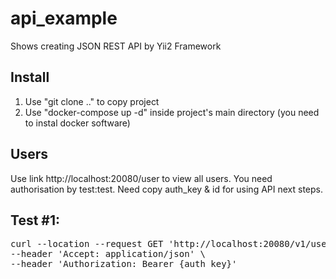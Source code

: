 # api_example
Shows creating JSON REST API by Yii2 Framework

Install
---
1. Use "git clone .." to copy project
2. Use "docker-compose up -d" inside project's main directory (you need to instal docker software)

Users
---
Use link http://localhost:20080/user to view all users. You need authorisation by test:test.
Need copy auth_key & id for using API next steps.

Test #1:
---
<pre>
curl --location --request GET 'http://localhost:20080/v1/user/{id}' \
--header 'Accept: application/json' \
--header 'Authorization: Bearer {auth_key}'
</pre>

